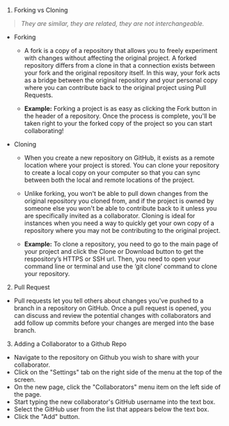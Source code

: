1. Forking vs Cloning
> _They are similar, they are related, they are not interchangeable._
- Forking
  - A fork is a copy of a repository that allows you to freely experiment with changes without affecting the original project. A forked repository differs from a clone in that a connection exists between your fork and the original repository itself. In this way, your fork acts as a bridge between the original repository and your personal copy where you can contribute back to the original project using Pull Requests.

  - **Example:** Forking a project is as easy as clicking the Fork button in the header of a repository. Once the process is complete, you'll be taken right to your the forked copy of the project so you can start collaborating!

- Cloning
  - When you create a new repository on GitHub, it exists as a remote location where your project is stored. You can clone your repository to create a local copy on your computer so that you can sync between both the local and remote locations of the project. 
  - Unlike forking, you won't be able to pull down changes from the original repository you cloned from, and if the project is owned by someone else you won't be able to contribute back to it unless you are specifically invited as a collaborator. Cloning is ideal for instances when you need a way to quickly get your own copy of a repository where you may not be contributing to the original project.

  - **Example:** To clone a repository, you need to go to the main page of your project and click the Clone or Download button to get the respository’s HTTPS or SSH url. Then, you need to open your command line or terminal and use the ‘git clone’ command to clone your repository.

2. Pull Request

- Pull requests let you tell others about changes you've pushed to a branch in a repository on GitHub. Once a pull request is opened, you can discuss and review the potential changes with collaborators and add follow up commits before your changes are merged into the base branch.

3. Adding a Collaborator to a Github Repo

- Navigate to the repository on Github you wish to share with your collaborator.
- Click on the "Settings" tab on the right side of the menu at the top of the screen.
- On the new page, click the "Collaborators" menu item on the left side of the page.
- Start typing the new collaborator's GitHub username into the text box.
- Select the GitHub user from the list that appears below the text box.
- Click the "Add" button.

